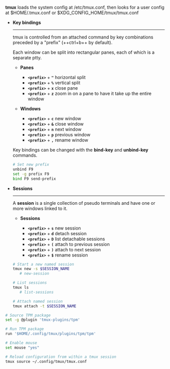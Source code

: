 **tmux** loads the system config at /etc/tmux.conf, then looks for a user config at $HOME/.tmux.conf or $XDG_CONFIG_HOME/tmux/tmux.conf


<div class="grid cards" markdown>

-   **Key bindings**

    ---

    tmux is controlled from an attached command by key combinations preceded by a "prefix" (++ctrl+b++ by default).

    Each window can be split into rectangular panes, each of which is a separate ptty.


    -   **Panes**
        
        - **`<prefix>`** + **`"`** horizontal split
        - **`<prefix>`** + **`%`** vertical split
        - **`<prefix>`** + **`x`** close pane
        - **`<prefix>`** + **`z`** zoom in on a pane to have it take up the entire window

    -   **Windows**

        - **`<prefix>`** + **`c`** new window
        - **`<prefix>`** + **`&`** close window
        - **`<prefix>`** + **`n`** next window
        - **`<prefix>`** + **`p`** previous window
        - **`<prefix>`** + **`,`** rename window


    Key bindings can be changed with the **bind-key** and **unbind-key** commands.

    ```sh title="tmux.conf"
    # Set new prefix
    unbind F9
    set -g prefix F9
    bind F9 send-prefix
    ```

-   **Sessions**

    ---

    A **session** is a single collection of pseudo terminals and have one or more windows linked to it.

    -   **Sessions**

        - **`<prefix>`** + **`s`** new session
        - **`<prefix>`** + **`d`** detach session
        - **`<prefix>`** + **`D`** list detachable sessions
        - **`<prefix>`** + **`(`** attach to previous session
        - **`<prefix>`** + **`)`** attach to next session
        - **`<prefix>`** + **`$`** rename session


    ```sh
    # Start a new named session
    tmux new -s $SESSION_NAME 
       # new-session

    # List sessions
    tmux ls
       # list-sessions

    # Attach named session
    tmux attach -t $SESSION_NAME
    ```


</div>

```sh title="tmux.conf"
# Source TPM package
set -g @plugin 'tmux-plugins/tpm'

# Run TPM package
run '$HOME/.config/tmux/plugins/tpm/tpm'

# Enable mouse
set mouse "yes"
```

```sh
# Reload configuration from within a tmux session
tmux source ~/.config/tmux/tmux.conf
```

